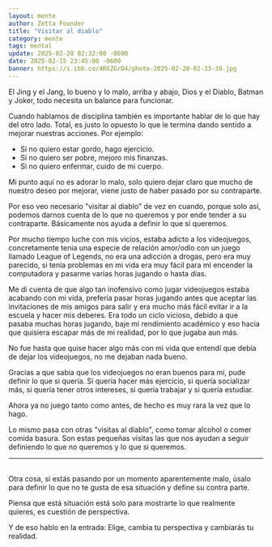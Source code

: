 ```yaml
---
layout: mente
author: Zetta Founder
title: "Visitar al diablo"
category: mente
tags: mental
update: 2025-02-20 02:32:00 -0600
date: 2025-02-15 23:45:00 -0600
banner: https://i.ibb.co/4RXZGrD4/photo-2025-02-20-02-33-39.jpg
---
```

El Jing y el Jang, lo bueno y lo malo, arriba y abajo, Dios y el Diablo, Batman y Joker, todo necesita un balance para funcionar.

Cuando hablamos de disciplina también es importante hablar de lo que hay del otro lado. Total, es justo lo opuesto lo que le termina dando sentido a mejorar nuestras acciones. Por ejemplo:

- Si no quiero estar gordo, hago ejercicio. 
- Si no quiero ser pobre, mejoro mis finanzas.
- Si no quiero enfermar, cuido de mi cuerpo. 

Mi punto aquí no es adorar lo malo, solo quiero dejar claro que mucho de nuestro deseo por mejorar, viene justo de haber pasado por su contraparte.

Por eso veo necesario "visitar al diablo" de vez en cuando, porque solo así, podemos darnos cuenta de lo que no queremos y por ende tender a su contraparte. Básicamente nos ayuda a definir lo que si queremos.

Por mucho tiempo luche con mis vicios, estaba adicto a los videojuegos, concretamente tenia una especie de relación amor/odio con un juego llamado League of Legends, no era una adicción a drogas, pero era muy parecido, si tenia problemas en mi vida era muy fácil para mí encender la computadora y pasarme varias horas jugando o hasta días.

Me di cuenta de que algo tan inofensivo como jugar videojuegos estaba acabando con mi vida, prefería pasar horas jugando antes que aceptar las invitaciones de mis amigos para salir y era mucho más fácil evitar ir a la escuela y hacer mis deberes. Era todo un ciclo vicioso, debido a que pasaba muchas horas jugando, baje mi rendimiento académico y eso hacia que quisiera escapar más de mi realidad, por lo que jugaba aun más.

No fue hasta que quise hacer algo más con mi vida que entendí que debía de dejar los videojuegos, no me dejaban nada bueno.

Gracias a que sabia que los videojuegos no eran buenos para mí, pude definir lo que si quería. Si quería hacer más ejercicio, si quería socializar más, si quería tener otros intereses, si quería trabajar y si quería estudiar.

Ahora ya no juego tanto como antes, de hecho es muy rara la vez que lo hago.

Lo mismo pasa con otras "visitas al diablo", como tomar alcohol o comer comida basura. Son estas pequeñas visitas las que nos ayudan a seguir definiendo lo que no queremos y lo que si queremos.

---
<br>
Otra cosa, si estás pasando por un momento aparentemente malo, úsalo para definir lo que no te gusta de esa situación y define su contra parte.

Piensa que está situación está solo para mostrarte lo que realmente quieres, es cuestión de perspectiva. 

Y de eso hablo en la entrada: Elige, cambia tu perspectiva y cambiarás tu realidad.